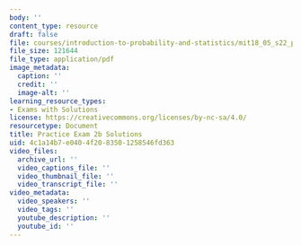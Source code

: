 ```yaml
---
body: ''
content_type: resource
draft: false
file: courses/introduction-to-probability-and-statistics/mit18_05_s22_prac_exam02b_sol.pdf
file_size: 121644
file_type: application/pdf
image_metadata:
  caption: ''
  credit: ''
  image-alt: ''
learning_resource_types:
- Exams with Solutions
license: https://creativecommons.org/licenses/by-nc-sa/4.0/
resourcetype: Document
title: Practice Exam 2b Solutions
uid: 4c1a14b7-e040-4f20-8350-1258546fd363
video_files:
  archive_url: ''
  video_captions_file: ''
  video_thumbnail_file: ''
  video_transcript_file: ''
video_metadata:
  video_speakers: ''
  video_tags: ''
  youtube_description: ''
  youtube_id: ''
---
```

